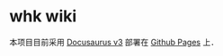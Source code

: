 # whk wiki

本项目目前采用 [Docusaurus v3](https://docusaurus.io/) 部署在 [Github Pages](https://whk-wiki.github.io/whk-wiki) 上．
